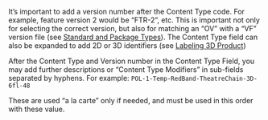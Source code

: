 It’s important to add a version number after the Content Type code.  For example, feature version 2 would be “FTR-2”, etc.  This is important not only for selecting the correct version, but also for matching an “OV” with a “VF” version file (see [Standard and Package Types](standardandpkgtypes.html)). The Content Type field can also be expanded to add 2D or 3D identifiers (see [Labeling 3D Product](labeling3dproduct.html)) 

After the Content Type and Version number in the Content Type Field, you may add further descriptions or “Content Type Modifiers” in sub-fields separated by hyphens. For example: `POL-1-Temp-RedBand-TheatreChain-3D-6fl-48`

These are used “a la carte” only if needed, and must be used in this order with these value.